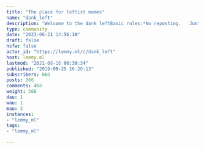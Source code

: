 ```yaml
---
title: "The place for leftist memes" 
name: "dank_left"
description: "Welcome to the dank leftBasic rules:*No reposting.   Just don't do it. *Be respectful.   Remember the human. *Don't post content glorifying the right   This should be pretty obvious. *Keep it dank    This includes, keeping the content humorous and fresh in multiple, bizarrerie ways      Only post content that is humorous and fresh. *The notion of Leftist unity is not enforced or encouraged. It always ends with one group siliencing others."
type: community
date: "2023-06-21 14:56:10"
draft: false
nsfw: false
actor_id: "https://lemmy.ml/c/dank_left"
host: lemmy.ml
lastmod: "2021-08-16 08:38:34"
published: "2019-09-25 16:20:13"
subscribers: 860
posts: 366
comments: 468
weight: 366
dau: 1
wau: 1
mau: 3
instances:
- "lemmy_ml"
tags: 
- "lemmy_ml"

---
```

